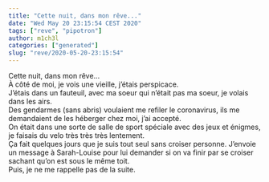 ```yaml
---
title: "Cette nuit, dans mon rêve..."
date: "Wed May 20 23:15:54 CEST 2020"
tags: ["reve", "pipotron"]
author: m1ch3l
categories: ["generated"]
slug: "reve/2020-05-20-23:15:54"
---
```


Cette nuit, dans mon rêve...<br>
À côté de moi, je vois une vieille, j’étais perspicace.<br>
J’étais dans un fauteuil, avec ma soeur qui n’était pas ma soeur, je volais dans les airs.<br>
Des gendarmes (sans abris) voulaient me refiler le coronavirus, ils me demandaient de les héberger chez moi, j’ai accepté.<br>
On était dans une sorte de salle de sport spéciale avec des jeux et énigmes, je faisais du velo très très très lentement.<br>
Ça fait quelques jours que je suis tout seul sans croiser personne. J’envoie un message à Sarah-Louise pour lui demander si on va finir par se croiser sachant qu’on est sous le même toit.<br>
Puis, je ne me rappelle pas de la suite.<br>
